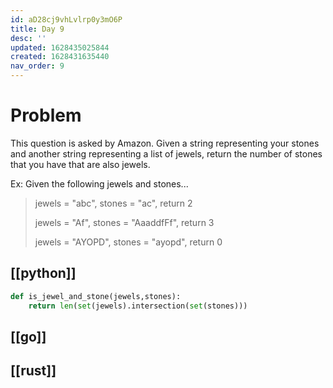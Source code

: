 ```yaml
---
id: aD28cj9vhLvlrp0y3mO6P
title: Day 9
desc: ''
updated: 1628435025844
created: 1628431635440
nav_order: 9
---
```


# Problem
This question is asked by Amazon.
Given a string representing your stones and another string representing a list of jewels, return the number of stones that you have that are also jewels.

Ex: Given the following jewels and stones...

> jewels = "abc", stones = "ac", return 2
>
> jewels = "Af", stones = "AaaddfFf", return 3
>
> jewels = "AYOPD", stones = "ayopd", return 0

## [[python]]

```python
def is_jewel_and_stone(jewels,stones):
    return len(set(jewels).intersection(set(stones)))
```

## [[go]]

## [[rust]]
